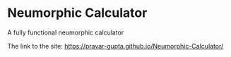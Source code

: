 # Neumorphic Calculator
 A fully functional neumorphic calculator

The link to the site:
 https://pravar-gupta.github.io/Neumorphic-Calculator/
